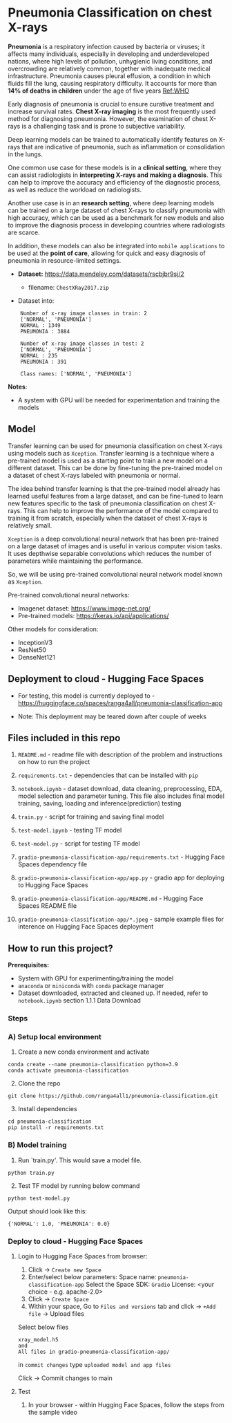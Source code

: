 # Pneumonia Classification on chest X-rays

**Pneumonia** is a respiratory infection caused by bacteria or viruses; it affects many individuals, especially in developing and underdeveloped nations, where high levels of pollution, unhygienic living conditions, and overcrowding are relatively common, together with inadequate medical infrastructure. Pneumonia causes pleural effusion, a condition in which fluids fill the lung, causing respiratory difficulty. It accounts for more than **14% of deaths in children** under the age of five years [Ref:WHO](https://www.who.int/news-room/fact-sheets/detail/pneumonia)

Early diagnosis of pneumonia is crucial to ensure curative treatment and increase survival rates. **Chest X-ray imaging** is the most frequently used method for diagnosing pneumonia. However, the examination of chest X-rays is a challenging task and is prone to subjective variability.

Deep learning models can be trained to automatically identify features on X-rays that are indicative of pneumonia, such as inflammation or consolidation in the lungs.

One common use case for these models is in a **clinical setting**, where they can assist radiologists in **interpreting X-rays and making a diagnosis**. This can help to improve the accuracy and efficiency of the diagnostic process, as well as reduce the workload on radiologists.

Another use case is in an **research setting**, where deep learning models can be trained on a large dataset of chest X-rays to classify pneumonia with high accuracy, which can be used as a benchmark for new models and also to improve the diagnosis process in developing countries where radiologists are scarce.

In addition, these models can also be integrated into `mobile applications` to be used at the **point of care**, allowing for quick and easy diagnosis of pneumonia in resource-limited settings.


- **Dataset:** https://data.mendeley.com/datasets/rscbjbr9sj/2
    - filename: `ChestXRay2017.zip`


- Dataset into:
```
    Number of x-ray image classes in train: 2
    ['NORMAL', 'PNEUMONIA']
    NORMAL : 1349
    PNEUMONIA : 3884

    Number of x-ray image classes in test: 2
    ['NORMAL', 'PNEUMONIA']
    NORMAL : 235
    PNEUMONIA : 391

    Class names: ['NORMAL', 'PNEUMONIA']
```

**Notes**:
- A system with GPU will be needed for experimentation and training the models


## Model

Transfer learning can be used for pneumonia classification on chest X-rays using models such as `Xception`. Transfer learning is a technique where a pre-trained model is used as a starting point to train a new model on a different dataset. This can be done by fine-tuning the pre-trained model on a dataset of chest X-rays labeled with pneumonia or normal.

The idea behind transfer learning is that the pre-trained model already has learned useful features from a large dataset, and can be fine-tuned to learn new features specific to the task of pneumonia classification on chest X-rays. This can help to improve the performance of the model compared to training it from scratch, especially when the dataset of chest X-rays is relatively small.

`Xception` is a deep convolutional neural network that has been pre-trained on a large dataset of images and is useful in various computer vision tasks. It uses depthwise separable convolutions which reduces the number of parameters while maintaining the performance.

So, we will be using pre-trained convolutional neural network model known as `Xception`.

Pre-trained convolutional neural networks:

- Imagenet dataset: https://www.image-net.org/
- Pre-trained models: https://keras.io/api/applications/

Other models for consideration:
- InceptionV3
- ResNet50
- DenseNet121

 
## Deployment to cloud - Hugging Face Spaces
- For testing, this model is currently deployed to - https://huggingface.co/spaces/ranga4all/pneumonia-classification-app

- Note: This deployment may be teared down after couple of weeks


## Files included in this repo
1. `README.md` - readme file with description of the problem and instructions on how to run the project
2. `requirements.txt` - dependencies that can be installed with `pip`
3. `notebook.ipynb` - dataset download, data cleaning, preprocessing, EDA, model selection and parameter tuning. This file also includes final model training, saving, loading and inference(prediction) testing
4. `train.py` - script for training and saving final model
5. `test-model.ipynb` - testing TF model
6. `test-model.py` - script for testing TF model
 
7. `gradio-pneumonia-classification-app/requirements.txt` - Hugging Face Spaces dependency file
8. `gradio-pneumonia-classification-app/app.py` - gradio app for deploying to Hugging Face Spaces
9. `gradio-pneumonia-classification-app/README.md` - Hugging Face Spaces README file
10. `gradio-pneumonia-classification-app/*.jpeg` - sample example files for interence on Hugging Face Spaces deployment

## How to run this project?

**Prerequisites:**
- System with GPU for experimenting/training the model
- `anaconda` or `miniconda` with `conda` package manager
- Dataset downloaded, extracted and cleaned up. If needed, refer to `notebook.ipynb` section 1.1.1 Data Download

### **Steps**

### A) Setup local environment

1. Create a new conda environment and activate
```
conda create --name pneumonia-classification python=3.9
conda activate pneumonia-classification
```
2. Clone the repo
```
git clone https://github.com/ranga4all1/pneumonia-classification.git
```
3. Install dependencies
```
cd pneumonia-classification
pip install -r requirements.txt
```

### B) Model training

1. Run `train.py'. This would save a model file.
```
python train.py
```

2. Test TF model by running below command
```
python test-model.py
```
Output should look like this:
```
{'NORMAL': 1.0, 'PNEUMONIA': 0.0}
```

### Deploy to cloud - Hugging Face Spaces


1. Login to Hugging Face Spaces from browser:
    1) Click -> `Create new Space`
    2) Enter/select below parameters:
      Space name: `pneumonia-classification-app`
      Select the Space SDK: `Gradio`
      License: <your choice - e.g. apache-2.0>
    3) Click -> `Create Space`
    4) Within your space, Go to `Files and versions` tab and click -> `+Add file` -> Upload files
    
    Select below files
     ```
     xray_model.h5
     and
     All files in gradio-pneumonia-classification-app/
     ```
    in `commit changes` type `uploaded model and app files`

    Click -> Commit changes to main

2. Test
    1) In your browser - within Hugging Face Spaces, follow the steps from the sample video
